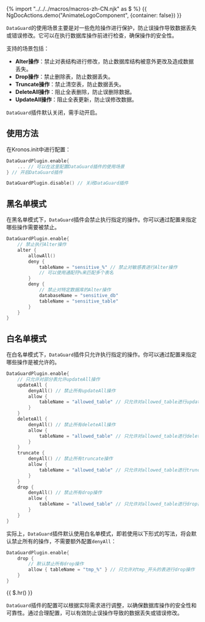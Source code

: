 {% import "../../../macros/macros-zh-CN.njk" as $ %}
{{ NgDocActions.demo("AnimateLogoComponent", {container: false}) }}

`DataGuard`的使用场景主要是对一些危险操作进行保护，防止误操作导致数据丢失或错误修改。它可以在执行数据库操作前进行检查，确保操作的安全性。

支持的场景包括：

- **Alter操作**：禁止对表结构进行修改，防止数据库结构被意外更改及造成数据丢失。
- **Drop操作**：禁止删除表，防止数据丢失。
- **Truncate操作**：禁止清空表，防止数据丢失。
- **DeleteAll操作**：阻止全表删除，防止误删除数据。
- **UpdateAll操作**：阻止全表更新，防止误修改数据。

`DataGuard`插件默认关闭，需手动开启。

## 使用方法

在Kronos.init中进行配置：

```kotlin
DataGuardPlugin.enable{
    ... // 可以在这里配置DataGuard插件的使用场景
} // 开启DataGuard插件

DataGuardPlugin.disable() // 关闭DataGuard插件
```

## 黑名单模式

在黑名单模式下，`DataGuard`插件会禁止执行指定的操作。你可以通过配置来指定哪些操作需要被禁止。

```kotlin
DataGuardPlugin.enable{
    // 禁止执行Alter操作
    alter {
        allowAll()
        deny {
            tableName = "sensitive_%" // 禁止对敏感表进行Alter操作
            // 可以使用通配符%来匹配多个表名
        }
        deny {
            // 禁止对特定数据库的Alter操作
            databaseName = "sensitive_db"
            tableName = "sensitive_table"
        }
    }
}
```

## 白名单模式

在白名单模式下，`DataGuard`插件只允许执行指定的操作。你可以通过配置来指定哪些操作是被允许的。

```kotlin
DataGuardPlugin.enable{
    // 只允许对部分表允许updateAll操作
    updateAll {
        denyAll() // 禁止所有updateAll操作
        allow {
            tableName = "allowed_table" // 只允许对allowed_table进行updateAll操作
        }
    }
    deleteAll {
        denyAll() // 禁止所有deleteAll操作
        allow {
            tableName = "allowed_table" // 只允许对allowed_table进行deleteAll操作
        }
    }
    truncate {
        denyAll() // 禁止所有truncate操作
        allow {
            tableName = "allowed_table" // 只允许对allowed_table进行truncate操作
        }
    }
    drop {
        denyAll() // 禁止所有drop操作
        allow {
            tableName = "allowed_table" // 只允许对allowed_table进行drop操作
        }
    }
}
```

实际上，`DataGuard`插件默认使用白名单模式，即若使用以下形式的写法，将会默认禁止所有的操作，不需要额外配置`denyAll`：

```kotlin
DataGuardPlugin.enable{
    drop {
        // 默认禁止所有drop操作
        allow { tableName = "tmp_%" } // 只允许对tmp_开头的表进行drop操作
    }
}
```

{{ $.hr() }}

`DataGuard`插件的配置可以根据实际需求进行调整，以确保数据库操作的安全性和可靠性。通过合理配置，可以有效防止误操作导致的数据丢失或错误修改。
